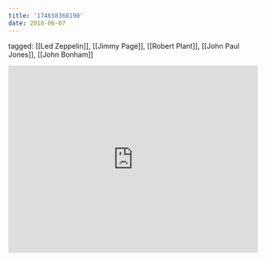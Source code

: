 ```yaml
---
title: '174658368190'
date: 2018-06-07
---
```

tagged: [[Led Zeppelin]], [[Jimmy Page]], [[Robert Plant]], [[John Paul Jones]], [[John Bonham]]
<iframe allow="accelerometer; autoplay; clipboard-write; encrypted-media; gyroscope; picture-in-picture" allowfullscreen="" frameborder="0" height="375" id="youtube_iframe" src="https://www.youtube.com/embed/RlNhD0oS5pk?feature=oembed&amp;enablejsapi=1&amp;origin=https://safe.txmblr.com&amp;wmode=opaque" width="500"></iframe>